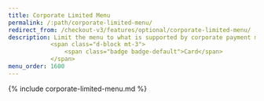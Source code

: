 ```yaml
---
title: Corporate Limited Menu
permalink: /:path/corporate-limited-menu/
redirect_from: /checkout-v3/features/optional/corporate-limited-menu/
description: Limit the menu to what is supported by corporate payment methods.
            <span class="d-block mt-3">
                <span class="badge badge-default">Card</span>
            </span>
menu_order: 1600
---
```


{% include corporate-limited-menu.md %}
